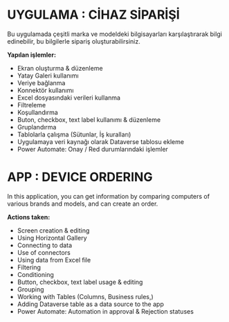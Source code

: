 # UYGULAMA : CİHAZ SİPARİŞİ

Bu uygulamada çeşitli marka ve modeldeki bilgisayarları karşılaştırarak bilgi edinebilir, bu bilgilerle sipariş oluşturabilirsiniz.

**Yapılan işlemler:**
- Ekran oluşturma & düzenleme
- Yatay Galeri kullanımı
- Veriye bağlanma
- Konnektör kullanımı
- Excel dosyasındaki verileri kullanma
- Filtreleme
- Koşullandırma
- Buton, checkbox, text label kullanımı & düzenleme
- Gruplandırma
- Tablolarla çalışma (Sütunlar, İş kuralları)
- Uygulamaya veri kaynağı olarak Dataverse tablosu ekleme
- Power Automate: Onay / Red durumlarındaki işlemler

# APP : DEVICE ORDERING

In this application, you can get information by comparing computers of various brands and models, and can create an order.

**Actions taken:**
- Screen creation & editing
- Using Horizontal Gallery
- Connecting to data
- Use of connectors
- Using data from Excel file
- Filtering
- Conditioning
- Button, checkbox, text label usage & editing
- Grouping
- Working with Tables (Columns, Business rules,)
- Adding Dataverse table as a data source to the app 
- Power Automate: Automation in approval & Rejection statuses
